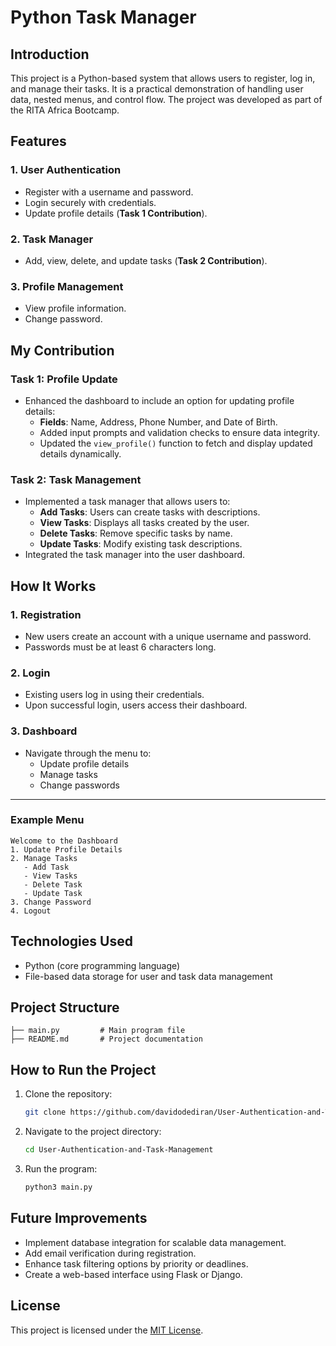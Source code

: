 # Python Task Manager

## Introduction
This project is a Python-based system that allows users to register, log in, and manage their tasks. It is a practical demonstration of handling user data, nested menus, and control flow. The project was developed as part of the RITA Africa Bootcamp.

## Features

### 1. User Authentication
- Register with a username and password.
- Login securely with credentials.
- Update profile details (**Task 1 Contribution**).

### 2. Task Manager
- Add, view, delete, and update tasks (**Task 2 Contribution**).

### 3. Profile Management
- View profile information.
- Change password.

## My Contribution

### Task 1: Profile Update
- Enhanced the dashboard to include an option for updating profile details:
  - **Fields**: Name, Address, Phone Number, and Date of Birth.
  - Added input prompts and validation checks to ensure data integrity.
  - Updated the `view_profile()` function to fetch and display updated details dynamically.

### Task 2: Task Management
- Implemented a task manager that allows users to:
  - **Add Tasks**: Users can create tasks with descriptions.
  - **View Tasks**: Displays all tasks created by the user.
  - **Delete Tasks**: Remove specific tasks by name.
  - **Update Tasks**: Modify existing task descriptions.
- Integrated the task manager into the user dashboard.

## How It Works

### 1. Registration
- New users create an account with a unique username and password.
- Passwords must be at least 6 characters long.

### 2. Login
- Existing users log in using their credentials.
- Upon successful login, users access their dashboard.

### 3. Dashboard
- Navigate through the menu to:
  - Update profile details
  - Manage tasks
  - Change passwords

---

### Example Menu
```plaintext
Welcome to the Dashboard
1. Update Profile Details
2. Manage Tasks
   - Add Task
   - View Tasks
   - Delete Task
   - Update Task
3. Change Password
4. Logout
```

## Technologies Used
- Python (core programming language)
- File-based data storage for user and task data management

## Project Structure
```plaintext
├── main.py         # Main program file
├── README.md       # Project documentation
```

## How to Run the Project
1. Clone the repository:
   ```bash
   git clone https://github.com/davidodediran/User-Authentication-and-Task-Management-System-.git
   ```

2. Navigate to the project directory:
   ```bash
   cd User-Authentication-and-Task-Management
   ```

3. Run the program:
   ```bash
   python3 main.py
   ```

## Future Improvements
- Implement database integration for scalable data management.
- Add email verification during registration.
- Enhance task filtering options by priority or deadlines.
- Create a web-based interface using Flask or Django.

## License
This project is licensed under the [MIT License](LICENSE).
